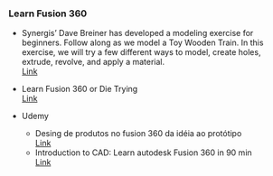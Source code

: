 ### Learn Fusion 360

* Synergis’ Dave Breiner has developed a modeling exercise for beginners. Follow along as we model a Toy Wooden Train. In this exercise, we will try a few different ways to model, create holes, extrude, revolve, and apply a material. <br> <a href="https://synergiscadblog.com/2017/12/06/video-tutorial-fusion-360-lets-model-something-for-the-beginner/" target="_blank">Link</a>

* Learn Fusion 360 or Die Trying <br> <a href="https://www.youtube.com/watch?v=y5tp4QXciK4&list=PLGs0VKk2DiYx15SfBxO_VE6ELhpy0VnAw" target="_blank">Link</a>

* Udemy
  * Desing de produtos no fusion 360 da idéia ao protótipo <br> <a href="https://www.udemy.com/produto-design-no-autodesk-fusion-360-da-ideia-ao-prototipo/learn/v4/overview" target="_blank">Link</a>
  * Introduction to CAD: Learn autodesk Fusion 360 in 90 min <br> <a href="https://www.udemy.com/introduction-to-cad-learn-autodesk-fusion-360-in-90-minutes/learn/v4/overview" target="_blank">Link</a>
